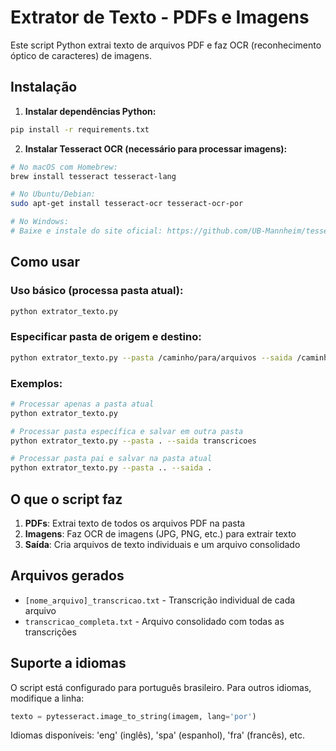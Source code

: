 # Extrator de Texto - PDFs e Imagens

Este script Python extrai texto de arquivos PDF e faz OCR (reconhecimento óptico de caracteres) de imagens.

## Instalação

1. **Instalar dependências Python:**
```bash
pip install -r requirements.txt
```

2. **Instalar Tesseract OCR (necessário para processar imagens):**
```bash
# No macOS com Homebrew:
brew install tesseract tesseract-lang

# No Ubuntu/Debian:
sudo apt-get install tesseract-ocr tesseract-ocr-por

# No Windows:
# Baixe e instale do site oficial: https://github.com/UB-Mannheim/tesseract/wiki
```

## Como usar

### Uso básico (processa pasta atual):
```bash
python extrator_texto.py
```

### Especificar pasta de origem e destino:
```bash
python extrator_texto.py --pasta /caminho/para/arquivos --saida /caminho/para/saida
```

### Exemplos:
```bash
# Processar apenas a pasta atual
python extrator_texto.py

# Processar pasta específica e salvar em outra pasta
python extrator_texto.py --pasta . --saida transcricoes

# Processar pasta pai e salvar na pasta atual
python extrator_texto.py --pasta .. --saida .
```

## O que o script faz

1. **PDFs**: Extrai texto de todos os arquivos PDF na pasta
2. **Imagens**: Faz OCR de imagens (JPG, PNG, etc.) para extrair texto
3. **Saída**: Cria arquivos de texto individuais e um arquivo consolidado

## Arquivos gerados

- `[nome_arquivo]_transcricao.txt` - Transcrição individual de cada arquivo
- `transcricao_completa.txt` - Arquivo consolidado com todas as transcrições

## Suporte a idiomas

O script está configurado para português brasileiro. Para outros idiomas, modifique a linha:
```python
texto = pytesseract.image_to_string(imagem, lang='por')
```

Idiomas disponíveis: 'eng' (inglês), 'spa' (espanhol), 'fra' (francês), etc.
